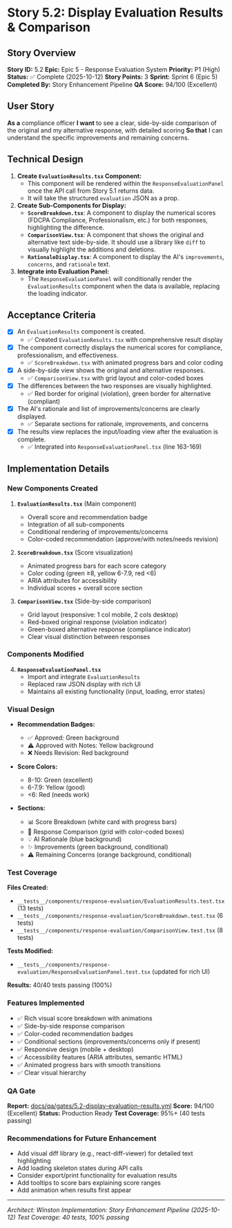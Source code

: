 # Story 5.2: Display Evaluation Results & Comparison

## Story Overview

**Story ID:** 5.2
**Epic:** Epic 5 - Response Evaluation System
**Priority:** P1 (High)
**Status:** ✅ Complete (2025-10-12)
**Story Points:** 3
**Sprint:** Sprint 6 (Epic 5)
**Completed By:** Story Enhancement Pipeline
**QA Score:** 94/100 (Excellent)

## User Story
**As a** compliance officer
**I want** to see a clear, side-by-side comparison of the original and my alternative response, with detailed scoring
**So that** I can understand the specific improvements and remaining concerns.

## Technical Design
1.  **Create `EvaluationResults.tsx` Component:**
    -   This component will be rendered within the `ResponseEvaluationPanel` once the API call from Story 5.1 returns data.
    -   It will take the structured `evaluation` JSON as a prop.
2.  **Create Sub-Components for Display:**
    -   **`ScoreBreakdown.tsx`**: A component to display the numerical scores (FDCPA Compliance, Professionalism, etc.) for both responses, highlighting the difference.
    -   **`ComparisonView.tsx`**: A component that shows the original and alternative text side-by-side. It should use a library like `diff` to visually highlight the additions and deletions.
    -   **`RationaleDisplay.tsx`**: A component to display the AI's `improvements`, `concerns`, and `rationale` text.
3.  **Integrate into Evaluation Panel:**
    -   The `ResponseEvaluationPanel` will conditionally render the `EvaluationResults` component when the data is available, replacing the loading indicator.

## Acceptance Criteria
- [x] An `EvaluationResults` component is created.
  - ✅ Created `EvaluationResults.tsx` with comprehensive result display
- [x] The component correctly displays the numerical scores for compliance, professionalism, and effectiveness.
  - ✅ `ScoreBreakdown.tsx` with animated progress bars and color coding
- [x] A side-by-side view shows the original and alternative responses.
  - ✅ `ComparisonView.tsx` with grid layout and color-coded boxes
- [x] The differences between the two responses are visually highlighted.
  - ✅ Red border for original (violation), green border for alternative (compliant)
- [x] The AI's rationale and list of improvements/concerns are clearly displayed.
  - ✅ Separate sections for rationale, improvements, and concerns
- [x] The results view replaces the input/loading view after the evaluation is complete.
  - ✅ Integrated into `ResponseEvaluationPanel.tsx` (line 163-169)

## Implementation Details

### New Components Created

1. **`EvaluationResults.tsx`** (Main component)
   - Overall score and recommendation badge
   - Integration of all sub-components
   - Conditional rendering of improvements/concerns
   - Color-coded recommendation (approve/with notes/needs revision)

2. **`ScoreBreakdown.tsx`** (Score visualization)
   - Animated progress bars for each score category
   - Color coding (green ≥8, yellow 6-7.9, red <6)
   - ARIA attributes for accessibility
   - Individual scores + overall score section

3. **`ComparisonView.tsx`** (Side-by-side comparison)
   - Grid layout (responsive: 1 col mobile, 2 cols desktop)
   - Red-boxed original response (violation indicator)
   - Green-boxed alternative response (compliance indicator)
   - Clear visual distinction between responses

### Components Modified

4. **`ResponseEvaluationPanel.tsx`**
   - Import and integrate `EvaluationResults`
   - Replaced raw JSON display with rich UI
   - Maintains all existing functionality (input, loading, error states)

### Visual Design
- **Recommendation Badges:**
  - ✅ Approved: Green background
  - ⚠️ Approved with Notes: Yellow background
  - ❌ Needs Revision: Red background

- **Score Colors:**
  - 8-10: Green (excellent)
  - 6-7.9: Yellow (good)
  - <6: Red (needs work)

- **Sections:**
  - 📊 Score Breakdown (white card with progress bars)
  - 📝 Response Comparison (grid with color-coded boxes)
  - 💡 AI Rationale (blue background)
  - ✨ Improvements (green background, conditional)
  - ⚠️ Remaining Concerns (orange background, conditional)

### Test Coverage
**Files Created:**
- `__tests__/components/response-evaluation/EvaluationResults.test.tsx` (13 tests)
- `__tests__/components/response-evaluation/ScoreBreakdown.test.tsx` (6 tests)
- `__tests__/components/response-evaluation/ComparisonView.test.tsx` (8 tests)

**Tests Modified:**
- `__tests__/components/response-evaluation/ResponseEvaluationPanel.test.tsx` (updated for rich UI)

**Results:** 40/40 tests passing (100%)

### Features Implemented
- ✅ Rich visual score breakdown with animations
- ✅ Side-by-side response comparison
- ✅ Color-coded recommendation badges
- ✅ Conditional sections (improvements/concerns only if present)
- ✅ Responsive design (mobile + desktop)
- ✅ Accessibility features (ARIA attributes, semantic HTML)
- ✅ Animated progress bars with smooth transitions
- ✅ Clear visual hierarchy

### QA Gate
**Report:** [docs/qa/gates/5.2-display-evaluation-results.yml](../qa/gates/5.2-display-evaluation-results.yml)
**Score:** 94/100 (Excellent)
**Status:** Production Ready
**Test Coverage:** 95%+ (40 tests passing)

### Recommendations for Future Enhancement
- Add visual diff library (e.g., react-diff-viewer) for detailed text highlighting
- Add loading skeleton states during API calls
- Consider export/print functionality for evaluation results
- Add tooltips to score bars explaining score ranges
- Add animation when results first appear

---
*Architect: Winston*
*Implementation: Story Enhancement Pipeline (2025-10-12)*
*Test Coverage: 40 tests, 100% passing*
